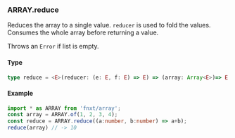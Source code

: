 ### ARRAY.reduce
Reduces the array to a single value. `reducer` is used to fold the values. 
Consumes the whole array before returning a value.

Throws an `Error` if list is empty.


#### Type
```ts
type reduce = <E>(reducer: (e: E, f: E) => E) => (array: Array<E>)=> E
```

#### Example
```ts
import * as ARRAY from 'fnxt/array';
const array = ARRAY.of(1, 2, 3, 4);
const reduce = ARRAY.reduce((a:number, b:number) => a+b);
reduce(array) // -> 10
```
 
